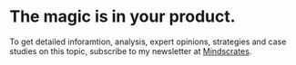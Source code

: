 # The magic is in your product.

To get detailed inforamtion, analysis, expert opinions, strategies and case studies on this topic, subscribe to my newsletter at [Mindscrates](https://codingnninja.substack.com).